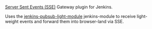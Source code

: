 [Server Sent Events (SSE)](https://html.spec.whatwg.org/multipage/comms.html#server-sent-events) Gateway plugin for Jenkins.

Uses the <a href="../jenkins-pubsub-light-module">jenkins-pubsub-light-module</a> jenkins-module to receive
light-weight events and forward them into browser-land via SSE. 